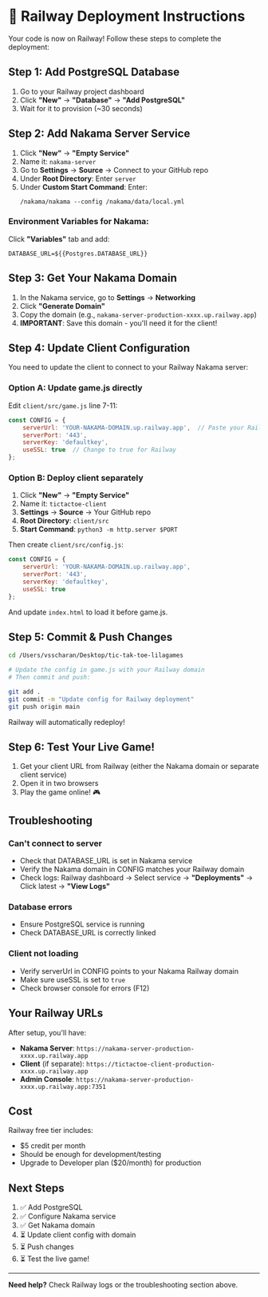 # 🚂 Railway Deployment Instructions

Your code is now on Railway! Follow these steps to complete the deployment:

## Step 1: Add PostgreSQL Database

1. Go to your Railway project dashboard
2. Click **"New"** → **"Database"** → **"Add PostgreSQL"**
3. Wait for it to provision (~30 seconds)

## Step 2: Add Nakama Server Service

1. Click **"New"** → **"Empty Service"**
2. Name it: `nakama-server`
3. Go to **Settings** → **Source** → Connect to your GitHub repo
4. Under **Root Directory**: Enter `server`
5. Under **Custom Start Command**: Enter:
   ```
   /nakama/nakama --config /nakama/data/local.yml
   ```

### Environment Variables for Nakama:
Click **"Variables"** tab and add:
```
DATABASE_URL=${{Postgres.DATABASE_URL}}
```

## Step 3: Get Your Nakama Domain

1. In the Nakama service, go to **Settings** → **Networking**
2. Click **"Generate Domain"**
3. Copy the domain (e.g., `nakama-server-production-xxxx.up.railway.app`)
4. **IMPORTANT**: Save this domain - you'll need it for the client!

## Step 4: Update Client Configuration

You need to update the client to connect to your Railway Nakama server:

### Option A: Update game.js directly
Edit `client/src/game.js` line 7-11:
```javascript
const CONFIG = {
    serverUrl: 'YOUR-NAKAMA-DOMAIN.up.railway.app',  // Paste your Railway domain here
    serverPort: '443',
    serverKey: 'defaultkey',
    useSSL: true  // Change to true for Railway
};
```

### Option B: Deploy client separately
1. Click **"New"** → **"Empty Service"**
2. Name it: `tictactoe-client`
3. **Settings** → **Source** → Your GitHub repo
4. **Root Directory**: `client/src`
5. **Start Command**: `python3 -m http.server $PORT`

Then create `client/src/config.js`:
```javascript
const CONFIG = {
    serverUrl: 'YOUR-NAKAMA-DOMAIN.up.railway.app',
    serverPort: '443',
    serverKey: 'defaultkey',
    useSSL: true
};
```

And update `index.html` to load it before game.js.

## Step 5: Commit & Push Changes

```bash
cd /Users/vsscharan/Desktop/tic-tak-toe-lilagames

# Update the config in game.js with your Railway domain
# Then commit and push:

git add .
git commit -m "Update config for Railway deployment"
git push origin main
```

Railway will automatically redeploy!

## Step 6: Test Your Live Game!

1. Get your client URL from Railway (either the Nakama domain or separate client service)
2. Open it in two browsers
3. Play the game online! 🎮

## Troubleshooting

### Can't connect to server
- Check that DATABASE_URL is set in Nakama service
- Verify the Nakama domain in CONFIG matches your Railway domain
- Check logs: Railway dashboard → Select service → **"Deployments"** → Click latest → **"View Logs"**

### Database errors
- Ensure PostgreSQL service is running
- Check DATABASE_URL is correctly linked

### Client not loading
- Verify serverUrl in CONFIG points to your Nakama Railway domain
- Make sure useSSL is set to `true`
- Check browser console for errors (F12)

## Your Railway URLs

After setup, you'll have:
- **Nakama Server**: `https://nakama-server-production-xxxx.up.railway.app`
- **Client** (if separate): `https://tictactoe-client-production-xxxx.up.railway.app`
- **Admin Console**: `https://nakama-server-production-xxxx.up.railway.app:7351`

## Cost

Railway free tier includes:
- $5 credit per month
- Should be enough for development/testing
- Upgrade to Developer plan ($20/month) for production

## Next Steps

1. ✅ Add PostgreSQL
2. ✅ Configure Nakama service
3. ✅ Get Nakama domain
4. ⏳ Update client config with domain
5. ⏳ Push changes
6. ⏳ Test the live game!

---

**Need help?** Check Railway logs or the troubleshooting section above.
